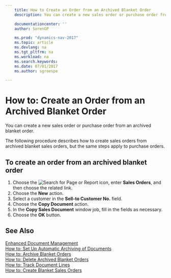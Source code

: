 ```yaml
---
    title: How to Create an Order from an Archived Blanket Order
    description: You can create a new sales order or purchase order from an archived blanket order.

    documentationcenter: ''
    author: SorenGP

    ms.prod: "dynamics-nav-2017"
    ms.topic: article
    ms.devlang: na
    ms.tgt_pltfrm: na
    ms.workload: na
    ms.search.keywords:
    ms.date: 07/01/2017
    ms.author: sgroespe

---
```

# How to: Create an Order from an Archived Blanket Order
You can create a new sales order or purchase order from an archived blanket order.  

The following procedure describes how to create sales orders from archived blanket sales orders, but the same steps apply to purchase orders.  

## To create an order from an archived blanket order  

1.  Choose the ![Search for Page or Report](media/ui-search/search_small.png "Search for Page or Report icon") icon, enter **Sales Orders**, and then choose the related link.  
2.  Choose the **New** action.   
3.  Select a customer in the **Sell-to Customer No.** field.  
4.  Choose the **Copy Document** action.  
5.  In the **Copy Sales Document** window job, fill in the fields as necessary.
6.  Choose the **OK** button.  

## See Also  
 [Enhanced Document Management](enhanced-document-management.md)   
 [How to: Set Up Automatic Archiving of Documents](how-to-set-up-automatic-archiving-of-documents.md)   
 [How to: Archive Blanket Orders](how-to-archive-blanket-orders.md)   
 [How to: Delete Archived Blanket Orders](how-to-delete-archived-blanket-orders.md)   
 [How to: Track Document Lines](how-to-track-document-lines.md)  
 [How to: Create Blanket Sales Orders](../../sales-how-to-create-blanket-sales-orders.md) 
